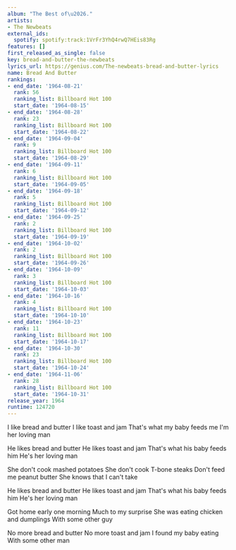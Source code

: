 ```yaml
---
album: "The Best of\u2026."
artists:
- The Newbeats
external_ids:
  spotify: spotify:track:1VrFr3YhQ4rwQ7HEis83Rg
features: []
first_released_as_single: false
key: bread-and-butter-the-newbeats
lyrics_url: https://genius.com/The-newbeats-bread-and-butter-lyrics
name: Bread And Butter
rankings:
- end_date: '1964-08-21'
  rank: 56
  ranking_list: Billboard Hot 100
  start_date: '1964-08-15'
- end_date: '1964-08-28'
  rank: 23
  ranking_list: Billboard Hot 100
  start_date: '1964-08-22'
- end_date: '1964-09-04'
  rank: 9
  ranking_list: Billboard Hot 100
  start_date: '1964-08-29'
- end_date: '1964-09-11'
  rank: 6
  ranking_list: Billboard Hot 100
  start_date: '1964-09-05'
- end_date: '1964-09-18'
  rank: 5
  ranking_list: Billboard Hot 100
  start_date: '1964-09-12'
- end_date: '1964-09-25'
  rank: 2
  ranking_list: Billboard Hot 100
  start_date: '1964-09-19'
- end_date: '1964-10-02'
  rank: 2
  ranking_list: Billboard Hot 100
  start_date: '1964-09-26'
- end_date: '1964-10-09'
  rank: 3
  ranking_list: Billboard Hot 100
  start_date: '1964-10-03'
- end_date: '1964-10-16'
  rank: 4
  ranking_list: Billboard Hot 100
  start_date: '1964-10-10'
- end_date: '1964-10-23'
  rank: 11
  ranking_list: Billboard Hot 100
  start_date: '1964-10-17'
- end_date: '1964-10-30'
  rank: 23
  ranking_list: Billboard Hot 100
  start_date: '1964-10-24'
- end_date: '1964-11-06'
  rank: 28
  ranking_list: Billboard Hot 100
  start_date: '1964-10-31'
release_year: 1964
runtime: 124720
---
```

I like bread and butter
I like toast and jam
That's what my baby feeds me
I'm her loving man

He likes bread and butter
He likes toast and jam
That's what his baby feeds him
He's her loving man

She don't cook mashed potatoes
She don't cook T-bone steaks
Don't feed me peanut butter
She knows that I can't take

He likes bread and butter
He likes toast and jam
That's what his baby feeds him
He's her loving man

Got home early one morning
Much to my surprise
She was eating chicken and dumplings
With some other guy

No more bread and butter
No more toast and jam
I found my baby eating
With some other man
